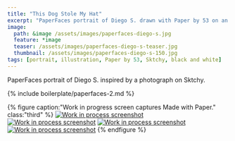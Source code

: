 ```yaml
---
title: "This Dog Stole My Hat"
excerpt: "PaperFaces portrait of Diego S. drawn with Paper by 53 on an iPad."
image: 
  path: &image /assets/images/paperfaces-diego-s.jpg 
  feature: *image
  teaser: /assets/images/paperfaces-diego-s-teaser.jpg
  thumbnail: /assets/images/paperfaces-diego-s-150.jpg
tags: [portrait, illustration, Paper by 53, Sktchy, black and white]
---
```


PaperFaces portrait of Diego S. inspired by a photograph on Sktchy.

{% include boilerplate/paperfaces-2.md %}

{% figure caption:"Work in progress screen captures Made with Paper." class:"third" %}
[![Work in process screenshot](/assets/images/paperfaces-diego-s-process-1-600.jpg)](/assets/images/paperfaces-diego-s-process-1-lg.jpg) [![Work in process screenshot](/assets/images/paperfaces-diego-s-process-2-600.jpg)](/assets/images/paperfaces-diego-s-process-2-lg.jpg) [![Work in process screenshot](/assets/images/paperfaces-diego-s-process-3-600.jpg)](/assets/images/paperfaces-diego-s-process-3-lg.jpg) [![Work in process screenshot](/assets/images/paperfaces-diego-s-process-4-600.jpg)](/assets/images/paperfaces-diego-s-process-4-lg.jpg)
{% endfigure %}
